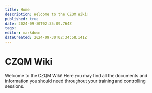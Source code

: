 ```yaml
---
title: Home
description: Welcome to the CZQM Wiki!
published: true
date: 2024-09-30T02:35:09.764Z
tags: 
editor: markdown
dateCreated: 2024-09-30T02:34:58.141Z
---
```


# CZQM Wiki
Welcome to the CZQM Wiki! Here you may find all the documents and information you should need throughout your training and controlling sessions.
